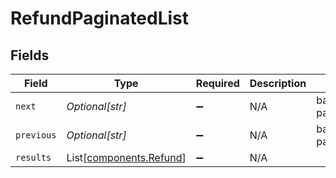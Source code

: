 # RefundPaginatedList


## Fields

| Field                                                        | Type                                                         | Required                                                     | Description                                                  | Example                                                      |
| ------------------------------------------------------------ | ------------------------------------------------------------ | ------------------------------------------------------------ | ------------------------------------------------------------ | ------------------------------------------------------------ |
| `next`                                                       | *Optional[str]*                                              | :heavy_minus_sign:                                           | N/A                                                          | baseurl?page=3&results=10                                    |
| `previous`                                                   | *Optional[str]*                                              | :heavy_minus_sign:                                           | N/A                                                          | baseurl?page=1&results=10                                    |
| `results`                                                    | List[[components.Refund](../../models/components/refund.md)] | :heavy_minus_sign:                                           | N/A                                                          |                                                              |
